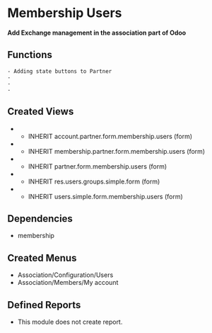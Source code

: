 # Membership Users #
**Add Exchange management in the association part of Odoo**

## Functions ##
    - Adding state buttons to Partner
    - 
    - 
    - 

## Created Views ##
- * INHERIT account.partner.form.membership.users (form)
- * INHERIT membership.partner.form.membership.users (form)
- * INHERIT partner.form.membership.users (form)
- * INHERIT res.users.groups.simple.form (form)
- * INHERIT users.simple.form.membership.users (form)

## Dependencies ##
- membership	      		
	
## Created Menus ##
- Association/Configuration/Users
- Association/Members/My account

## Defined Reports ##
- This module does not create report.